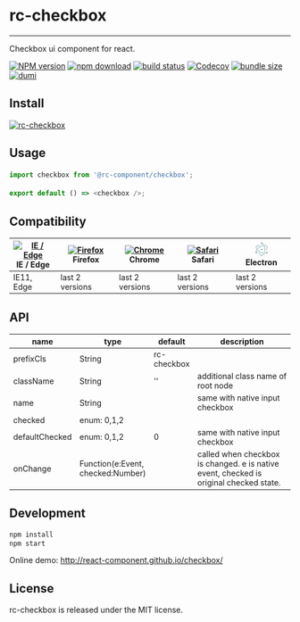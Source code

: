 # rc-checkbox

---

Checkbox ui component for react.

[![NPM version][npm-image]][npm-url]
[![npm download][download-image]][download-url]
[![build status][github-actions-image]][github-actions-url]
[![Codecov][codecov-image]][codecov-url]
[![bundle size][bundlephobia-image]][bundlephobia-url]
[![dumi][dumi-image]][dumi-url]

[npm-image]: http://img.shields.io/npm/v/rc-checkbox.svg?style=flat-square
[npm-url]: http://npmjs.org/package/rc-checkbox
[travis-image]: https://img.shields.io/travis/react-component/checkbox/master?style=flat-square
[travis-url]: https://travis-ci.com/react-component/checkbox
[github-actions-image]: https://github.com/react-component/checkbox/workflows/CI/badge.svg
[github-actions-url]: https://github.com/react-component/checkbox/actions
[codecov-image]: https://img.shields.io/codecov/c/github/react-component/checkbox/master.svg?style=flat-square
[codecov-url]: https://app.codecov.io/gh/react-component/checkbox
[david-url]: https://david-dm.org/react-component/checkbox
[david-image]: https://david-dm.org/react-component/checkbox/status.svg?style=flat-square
[david-dev-url]: https://david-dm.org/react-component/checkbox?type=dev
[david-dev-image]: https://david-dm.org/react-component/checkbox/dev-status.svg?style=flat-square
[download-image]: https://img.shields.io/npm/dm/rc-checkbox.svg?style=flat-square
[download-url]: https://npmjs.org/package/rc-checkbox
[bundlephobia-url]: https://bundlephobia.com/package/rc-checkbox
[bundlephobia-image]: https://badgen.net/bundlephobia/minzip/rc-checkbox
[dumi-url]: https://github.com/umijs/dumi
[dumi-image]: https://img.shields.io/badge/docs%20by-dumi-blue?style=flat-square

## Install

[![rc-checkbox](https://nodei.co/npm/rc-checkbox.png)](https://npmjs.org/package/rc-checkbox)

## Usage

```js
import checkbox from '@rc-component/checkbox';

export default () => <checkbox />;
```

## Compatibility

| [<img src="https://raw.githubusercontent.com/alrra/browser-logos/master/src/edge/edge_48x48.png" alt="IE / Edge" width="24px" height="24px" />](http://godban.github.io/browsers-support-badges/)<br>IE / Edge | [<img src="https://raw.githubusercontent.com/alrra/browser-logos/master/src/firefox/firefox_48x48.png" alt="Firefox" width="24px" height="24px" />](http://godban.github.io/browsers-support-badges/)<br>Firefox | [<img src="https://raw.githubusercontent.com/alrra/browser-logos/master/src/chrome/chrome_48x48.png" alt="Chrome" width="24px" height="24px" />](http://godban.github.io/browsers-support-badges/)<br>Chrome | [<img src="https://raw.githubusercontent.com/alrra/browser-logos/master/src/safari/safari_48x48.png" alt="Safari" width="24px" height="24px" />](http://godban.github.io/browsers-support-badges/)<br>Safari | [<img src="https://raw.githubusercontent.com/alrra/browser-logos/master/src/electron/electron_48x48.png" alt="Electron" width="24px" height="24px" />](http://godban.github.io/browsers-support-badges/)<br>Electron |
| --- | --- | --- | --- | --- |
| IE11, Edge | last 2 versions | last 2 versions | last 2 versions | last 2 versions |

## API

<table class="table table-bordered table-striped">
  <thead>
  <tr>
    <th style="width: 100px;">name</th>
    <th style="width: 50px;">type</th>
    <th style="width: 50px;">default</th>
    <th>description</th>
  </tr>
  </thead>
  <tbody>
    <tr>
      <td>prefixCls</td>
      <td>String</td>
      <td>rc-checkbox</td>
      <td></td>
    </tr>
    <tr>
      <td>className</td>
      <td>String</td>
      <td>''</td>
      <td>additional class name of root node</td>
    </tr>
      <tr>
      <td>name</td>
      <td>String</td>
      <td></td>
      <td>same with native input checkbox</td>
    </tr>
    <tr>
      <td>checked</td>
      <td>enum: 0,1,2</td>
      <td></td>
      <td></td>
    </tr>
    <tr>
      <td>defaultChecked</td>
      <td>enum: 0,1,2</td>
      <td>0</td>
      <td>same with native input checkbox</td>
    <tr>
      <td>onChange</td>
      <td>Function(e:Event, checked:Number)</td>
      <td></td>
      <td>called when checkbox is changed. e is native event, checked is original checked state.</td>
    </tr>
  </tbody>
</table>

## Development

```
npm install
npm start
```

Online demo: http://react-component.github.io/checkbox/

## License

rc-checkbox is released under the MIT license.
